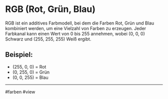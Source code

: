 
# RGB (Rot, Grün, Blau)

RGB ist ein additives Farbmodell, bei dem die Farben Rot, Grün und Blau kombiniert werden, um eine Vielzahl von Farben zu erzeugen. Jeder Farbkanal kann einen Wert von 0 bis 255 annehmen, wobei (0, 0, 0) Schwarz und (255, 255, 255) Weiß ergibt.

## Beispiel:
- (255, 0, 0) = Rot
- (0, 255, 0) = Grün
- (0, 0, 255) = Blau

---

#farben #view
